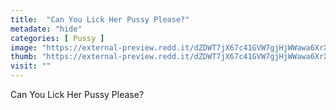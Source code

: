 ```yaml
---
title:  "Can You Lick Her Pussy Please?"
metadate: "hide"
categories: [ Pussy ]
image: "https://external-preview.redd.it/dZDWT7jX67c41GVW7gjHjWWawa6XrXTohmO5IFFvEUU.png?auto=webp&s=ca6e1ff5eacb726724af8a57dc637d19004201d3"
thumb: "https://external-preview.redd.it/dZDWT7jX67c41GVW7gjHjWWawa6XrXTohmO5IFFvEUU.png?width=1080&crop=smart&auto=webp&s=4520bdf0b5e720f0afa4a3c39b6d9c076983058c"
visit: ""
---
```

Can You Lick Her Pussy Please?
